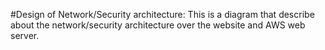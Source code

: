 #Design of Network/Security architecture: This is a diagram that describe about the network/security architecture over the website and AWS web server.

